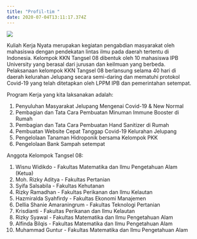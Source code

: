 ```yaml
---
title: "Profil-tim "
date: 2020-07-04T13:11:17.374Z
---
```

![](/uploads/tim.jpg)

Kuliah Kerja Nyata merupakan kegiatan pengabdian masyarakat oleh mahasiswa dengan pendekatan lintas ilmu pada daerah tertentu di Indonesia. Kelompok KKN Tangsel 08 dibentuk oleh 10 mahasiswa IPB University yang berasal dari jurusan dan keilmuan yang berbeda. Pelaksanaan kelompok KKN Tangsel 08 berlansung selama 40 hari di daerah kelurahan Jelupang secara semi-daring dan mematuhi protokol Covid-19 yang telah ditetapkan oleh LPPM IPB dan pemerintahan setempat. 

Program Kerja yang kita laksanakan adalah:

1. Penyuluhan Masyarakat Jelupang Mengenai Covid-19 & New Normal
2. Pembagian dan Tata Cara Pembuatan Minuman Immune Booster di Rumah
3. Pembagian dan Tata Cara Pembuatan Hand Sanitizer di Rumah
4. Pembuatan Website Cepat Tanggap Covid-19 Kelurahan Jelupang
5. Pengelolaan Tanaman Hidroponik bersama Kelompok PKK
6. Pengelolaan Bank Sampah setempat



Anggota Kelompok Tangsel 08: 

1. Wisnu Widikdo - Fakultas Matematika dan Ilmu Pengetahuan Alam (Ketua)
2. Moh. Rizky Aditya - Fakultas Pertanian 
3. Syifa Salsabila - Fakultas Kehutanan
4. Rizky Ramadhan - Fakultas Perikanan dan Ilmu Kelautan
5. Hazmiralda Syahfirdy - Fakultas Ekonomi Manajemen
6. Dellia Shanie Amaraningrum - Fakultas Teknologi Pertanian
7. Krisdianti - Fakultas Perikanan dan Ilmu Kelautan
8. Rizky Syawal - Fakultas Matematika dan Ilmu Pengetahuan Alam 
9. Alfinda Bilqis - Fakultas Matematika dan Ilmu Pengetahuan Alam
10. Muhammad Guntur - Fakultas Matematika dan Ilmu Pengetahuan Alam
